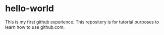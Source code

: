 # hello-world
This is my first github experience.
This repository is for tutorial purposes to learn how to use github.com.
